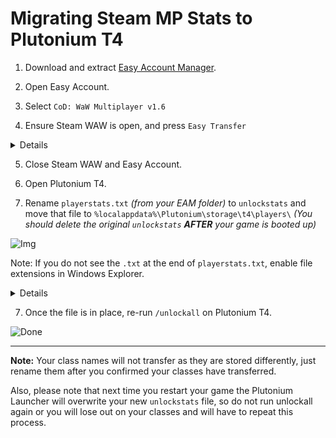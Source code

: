 # Migrating Steam MP Stats to Plutonium T4

1. Download and extract [Easy Account Manager](https://cdn.discordapp.com/attachments/710609237805498500/827587848823636038/EAM.zip).

2. Open Easy Account.

3. Select `CoD: WaW Multiplayer v1.6`

4. Ensure Steam WAW is open, and press `Easy Transfer`

<Details title="Spoiler"> 

![Img](https://i.imgur.com/ykDtpPU.png)

</Details>

5. Close Steam WAW and Easy Account.

6. Open Plutonium T4.

6. Rename `playerstats.txt` *(from your EAM folder)* to `unlockstats` and move that file to `%localappdata%\Plutonium\storage\t4\players\` *(You should delete the original `unlockstats` ***AFTER*** your game is booted up)*

![Img](https://i.imgur.com/MnRqIRN.png)

Note: If you do not see the `.txt` at the end of `playerstats.txt`, enable file extensions in Windows Explorer.

<Details title="Spoiler">

![Windows Explorer Img](https://i.imgur.com/J57gKrs.png)

</Details>

7. Once the file is in place, re-run `/unlockall` on Plutonium T4.

![Done](https://i.imgur.com/Nx2JKmT.png)

---

**Note:** Your class names will not transfer as they are stored differently, just rename them after you confirmed your classes have transferred.

Also, please note that next time you restart your game the Plutonium Launcher will overwrite your new `unlockstats` file, so do not run unlockall again or you will lose out on your classes and will have to repeat this process.